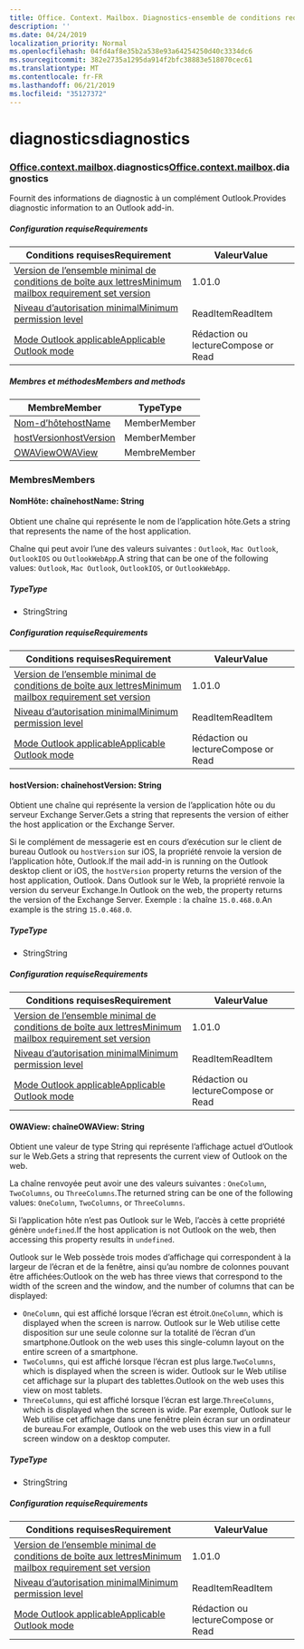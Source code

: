 ```yaml
---
title: Office. Context. Mailbox. Diagnostics-ensemble de conditions requises 1,6
description: ''
ms.date: 04/24/2019
localization_priority: Normal
ms.openlocfilehash: 04fd4af8e35b2a538e93a64254250d40c3334dc6
ms.sourcegitcommit: 382e2735a1295da914f2bfc38883e518070cec61
ms.translationtype: MT
ms.contentlocale: fr-FR
ms.lasthandoff: 06/21/2019
ms.locfileid: "35127372"
---
```

# <a name="diagnostics"></a><span data-ttu-id="444a9-102">diagnostics</span><span class="sxs-lookup"><span data-stu-id="444a9-102">diagnostics</span></span>

### <a name="officeofficemdcontextofficecontextmdmailboxofficecontextmailboxmddiagnostics"></a><span data-ttu-id="444a9-103">[Office](Office.md)[.context](Office.context.md)[.mailbox](Office.context.mailbox.md).diagnostics</span><span class="sxs-lookup"><span data-stu-id="444a9-103">[Office](Office.md)[.context](Office.context.md)[.mailbox](Office.context.mailbox.md).diagnostics</span></span>

<span data-ttu-id="444a9-104">Fournit des informations de diagnostic à un complément Outlook.</span><span class="sxs-lookup"><span data-stu-id="444a9-104">Provides diagnostic information to an Outlook add-in.</span></span>

##### <a name="requirements"></a><span data-ttu-id="444a9-105">Configuration requise</span><span class="sxs-lookup"><span data-stu-id="444a9-105">Requirements</span></span>

|<span data-ttu-id="444a9-106">Conditions requises</span><span class="sxs-lookup"><span data-stu-id="444a9-106">Requirement</span></span>| <span data-ttu-id="444a9-107">Valeur</span><span class="sxs-lookup"><span data-stu-id="444a9-107">Value</span></span>|
|---|---|
|[<span data-ttu-id="444a9-108">Version de l’ensemble minimal de conditions de boîte aux lettres</span><span class="sxs-lookup"><span data-stu-id="444a9-108">Minimum mailbox requirement set version</span></span>](/office/dev/add-ins/reference/requirement-sets/outlook-api-requirement-sets)| <span data-ttu-id="444a9-109">1.0</span><span class="sxs-lookup"><span data-stu-id="444a9-109">1.0</span></span>|
|[<span data-ttu-id="444a9-110">Niveau d’autorisation minimal</span><span class="sxs-lookup"><span data-stu-id="444a9-110">Minimum permission level</span></span>](/outlook/add-ins/understanding-outlook-add-in-permissions)| <span data-ttu-id="444a9-111">ReadItem</span><span class="sxs-lookup"><span data-stu-id="444a9-111">ReadItem</span></span>|
|[<span data-ttu-id="444a9-112">Mode Outlook applicable</span><span class="sxs-lookup"><span data-stu-id="444a9-112">Applicable Outlook mode</span></span>](/outlook/add-ins/#extension-points)| <span data-ttu-id="444a9-113">Rédaction ou lecture</span><span class="sxs-lookup"><span data-stu-id="444a9-113">Compose or Read</span></span>|

##### <a name="members-and-methods"></a><span data-ttu-id="444a9-114">Membres et méthodes</span><span class="sxs-lookup"><span data-stu-id="444a9-114">Members and methods</span></span>

| <span data-ttu-id="444a9-115">Membre</span><span class="sxs-lookup"><span data-stu-id="444a9-115">Member</span></span> | <span data-ttu-id="444a9-116">Type</span><span class="sxs-lookup"><span data-stu-id="444a9-116">Type</span></span> |
|--------|------|
| [<span data-ttu-id="444a9-117">Nom-d’hôte</span><span class="sxs-lookup"><span data-stu-id="444a9-117">hostName</span></span>](#hostname-string) | <span data-ttu-id="444a9-118">Member</span><span class="sxs-lookup"><span data-stu-id="444a9-118">Member</span></span> |
| [<span data-ttu-id="444a9-119">hostVersion</span><span class="sxs-lookup"><span data-stu-id="444a9-119">hostVersion</span></span>](#hostversion-string) | <span data-ttu-id="444a9-120">Member</span><span class="sxs-lookup"><span data-stu-id="444a9-120">Member</span></span> |
| [<span data-ttu-id="444a9-121">OWAView</span><span class="sxs-lookup"><span data-stu-id="444a9-121">OWAView</span></span>](#owaview-string) | <span data-ttu-id="444a9-122">Membre</span><span class="sxs-lookup"><span data-stu-id="444a9-122">Member</span></span> |

### <a name="members"></a><span data-ttu-id="444a9-123">Membres</span><span class="sxs-lookup"><span data-stu-id="444a9-123">Members</span></span>

#### <a name="hostname-string"></a><span data-ttu-id="444a9-124">NomHôte: chaîne</span><span class="sxs-lookup"><span data-stu-id="444a9-124">hostName: String</span></span>

<span data-ttu-id="444a9-125">Obtient une chaîne qui représente le nom de l’application hôte.</span><span class="sxs-lookup"><span data-stu-id="444a9-125">Gets a string that represents the name of the host application.</span></span>

<span data-ttu-id="444a9-126">Chaîne qui peut avoir l’une des valeurs suivantes : `Outlook`, `Mac Outlook`, `OutlookIOS` ou `OutlookWebApp`.</span><span class="sxs-lookup"><span data-stu-id="444a9-126">A string that can be one of the following values: `Outlook`, `Mac Outlook`, `OutlookIOS`, or `OutlookWebApp`.</span></span>

##### <a name="type"></a><span data-ttu-id="444a9-127">Type</span><span class="sxs-lookup"><span data-stu-id="444a9-127">Type</span></span>

*   <span data-ttu-id="444a9-128">String</span><span class="sxs-lookup"><span data-stu-id="444a9-128">String</span></span>

##### <a name="requirements"></a><span data-ttu-id="444a9-129">Configuration requise</span><span class="sxs-lookup"><span data-stu-id="444a9-129">Requirements</span></span>

|<span data-ttu-id="444a9-130">Conditions requises</span><span class="sxs-lookup"><span data-stu-id="444a9-130">Requirement</span></span>| <span data-ttu-id="444a9-131">Valeur</span><span class="sxs-lookup"><span data-stu-id="444a9-131">Value</span></span>|
|---|---|
|[<span data-ttu-id="444a9-132">Version de l’ensemble minimal de conditions de boîte aux lettres</span><span class="sxs-lookup"><span data-stu-id="444a9-132">Minimum mailbox requirement set version</span></span>](/office/dev/add-ins/reference/requirement-sets/outlook-api-requirement-sets)| <span data-ttu-id="444a9-133">1.0</span><span class="sxs-lookup"><span data-stu-id="444a9-133">1.0</span></span>|
|[<span data-ttu-id="444a9-134">Niveau d’autorisation minimal</span><span class="sxs-lookup"><span data-stu-id="444a9-134">Minimum permission level</span></span>](/outlook/add-ins/understanding-outlook-add-in-permissions)| <span data-ttu-id="444a9-135">ReadItem</span><span class="sxs-lookup"><span data-stu-id="444a9-135">ReadItem</span></span>|
|[<span data-ttu-id="444a9-136">Mode Outlook applicable</span><span class="sxs-lookup"><span data-stu-id="444a9-136">Applicable Outlook mode</span></span>](/outlook/add-ins/#extension-points)| <span data-ttu-id="444a9-137">Rédaction ou lecture</span><span class="sxs-lookup"><span data-stu-id="444a9-137">Compose or Read</span></span>|

#### <a name="hostversion-string"></a><span data-ttu-id="444a9-138">hostVersion: chaîne</span><span class="sxs-lookup"><span data-stu-id="444a9-138">hostVersion: String</span></span>

<span data-ttu-id="444a9-139">Obtient une chaîne qui représente la version de l’application hôte ou du serveur Exchange Server.</span><span class="sxs-lookup"><span data-stu-id="444a9-139">Gets a string that represents the version of either the host application or the Exchange Server.</span></span>

<span data-ttu-id="444a9-140">Si le complément de messagerie est en cours d’exécution sur le client de bureau Outlook ou `hostVersion` sur iOS, la propriété renvoie la version de l’application hôte, Outlook.</span><span class="sxs-lookup"><span data-stu-id="444a9-140">If the mail add-in is running on the Outlook desktop client or iOS, the `hostVersion` property returns the version of the host application, Outlook.</span></span> <span data-ttu-id="444a9-141">Dans Outlook sur le Web, la propriété renvoie la version du serveur Exchange.</span><span class="sxs-lookup"><span data-stu-id="444a9-141">In Outlook on the web, the property returns the version of the Exchange Server.</span></span> <span data-ttu-id="444a9-142">Exemple : la chaîne `15.0.468.0`.</span><span class="sxs-lookup"><span data-stu-id="444a9-142">An example is the string `15.0.468.0`.</span></span>

##### <a name="type"></a><span data-ttu-id="444a9-143">Type</span><span class="sxs-lookup"><span data-stu-id="444a9-143">Type</span></span>

*   <span data-ttu-id="444a9-144">String</span><span class="sxs-lookup"><span data-stu-id="444a9-144">String</span></span>

##### <a name="requirements"></a><span data-ttu-id="444a9-145">Configuration requise</span><span class="sxs-lookup"><span data-stu-id="444a9-145">Requirements</span></span>

|<span data-ttu-id="444a9-146">Conditions requises</span><span class="sxs-lookup"><span data-stu-id="444a9-146">Requirement</span></span>| <span data-ttu-id="444a9-147">Valeur</span><span class="sxs-lookup"><span data-stu-id="444a9-147">Value</span></span>|
|---|---|
|[<span data-ttu-id="444a9-148">Version de l’ensemble minimal de conditions de boîte aux lettres</span><span class="sxs-lookup"><span data-stu-id="444a9-148">Minimum mailbox requirement set version</span></span>](/office/dev/add-ins/reference/requirement-sets/outlook-api-requirement-sets)| <span data-ttu-id="444a9-149">1.0</span><span class="sxs-lookup"><span data-stu-id="444a9-149">1.0</span></span>|
|[<span data-ttu-id="444a9-150">Niveau d’autorisation minimal</span><span class="sxs-lookup"><span data-stu-id="444a9-150">Minimum permission level</span></span>](/outlook/add-ins/understanding-outlook-add-in-permissions)| <span data-ttu-id="444a9-151">ReadItem</span><span class="sxs-lookup"><span data-stu-id="444a9-151">ReadItem</span></span>|
|[<span data-ttu-id="444a9-152">Mode Outlook applicable</span><span class="sxs-lookup"><span data-stu-id="444a9-152">Applicable Outlook mode</span></span>](/outlook/add-ins/#extension-points)| <span data-ttu-id="444a9-153">Rédaction ou lecture</span><span class="sxs-lookup"><span data-stu-id="444a9-153">Compose or Read</span></span>|

#### <a name="owaview-string"></a><span data-ttu-id="444a9-154">OWAView: chaîne</span><span class="sxs-lookup"><span data-stu-id="444a9-154">OWAView: String</span></span>

<span data-ttu-id="444a9-155">Obtient une valeur de type String qui représente l’affichage actuel d’Outlook sur le Web.</span><span class="sxs-lookup"><span data-stu-id="444a9-155">Gets a string that represents the current view of Outlook on the web.</span></span>

<span data-ttu-id="444a9-156">La chaîne renvoyée peut avoir une des valeurs suivantes : `OneColumn`, `TwoColumns`, ou `ThreeColumns`.</span><span class="sxs-lookup"><span data-stu-id="444a9-156">The returned string can be one of the following values: `OneColumn`, `TwoColumns`, or `ThreeColumns`.</span></span>

<span data-ttu-id="444a9-157">Si l’application hôte n’est pas Outlook sur le Web, l’accès à cette propriété génère `undefined`.</span><span class="sxs-lookup"><span data-stu-id="444a9-157">If the host application is not Outlook on the web, then accessing this property results in `undefined`.</span></span>

<span data-ttu-id="444a9-158">Outlook sur le Web possède trois modes d’affichage qui correspondent à la largeur de l’écran et de la fenêtre, ainsi qu’au nombre de colonnes pouvant être affichées:</span><span class="sxs-lookup"><span data-stu-id="444a9-158">Outlook on the web has three views that correspond to the width of the screen and the window, and the number of columns that can be displayed:</span></span>

*   <span data-ttu-id="444a9-159">`OneColumn`, qui est affiché lorsque l’écran est étroit.</span><span class="sxs-lookup"><span data-stu-id="444a9-159">`OneColumn`, which is displayed when the screen is narrow.</span></span> <span data-ttu-id="444a9-160">Outlook sur le Web utilise cette disposition sur une seule colonne sur la totalité de l’écran d’un smartphone.</span><span class="sxs-lookup"><span data-stu-id="444a9-160">Outlook on the web uses this single-column layout on the entire screen of a smartphone.</span></span>
*   <span data-ttu-id="444a9-161">`TwoColumns`, qui est affiché lorsque l’écran est plus large.</span><span class="sxs-lookup"><span data-stu-id="444a9-161">`TwoColumns`, which is displayed when the screen is wider.</span></span> <span data-ttu-id="444a9-162">Outlook sur le Web utilise cet affichage sur la plupart des tablettes.</span><span class="sxs-lookup"><span data-stu-id="444a9-162">Outlook on the web uses this view on most tablets.</span></span>
*   <span data-ttu-id="444a9-163">`ThreeColumns`, qui est affiché lorsque l’écran est large.</span><span class="sxs-lookup"><span data-stu-id="444a9-163">`ThreeColumns`, which is displayed when the screen is wide.</span></span> <span data-ttu-id="444a9-164">Par exemple, Outlook sur le Web utilise cet affichage dans une fenêtre plein écran sur un ordinateur de bureau.</span><span class="sxs-lookup"><span data-stu-id="444a9-164">For example, Outlook on the web uses this view in a full screen window on a desktop computer.</span></span>

##### <a name="type"></a><span data-ttu-id="444a9-165">Type</span><span class="sxs-lookup"><span data-stu-id="444a9-165">Type</span></span>

*   <span data-ttu-id="444a9-166">String</span><span class="sxs-lookup"><span data-stu-id="444a9-166">String</span></span>

##### <a name="requirements"></a><span data-ttu-id="444a9-167">Configuration requise</span><span class="sxs-lookup"><span data-stu-id="444a9-167">Requirements</span></span>

|<span data-ttu-id="444a9-168">Conditions requises</span><span class="sxs-lookup"><span data-stu-id="444a9-168">Requirement</span></span>| <span data-ttu-id="444a9-169">Valeur</span><span class="sxs-lookup"><span data-stu-id="444a9-169">Value</span></span>|
|---|---|
|[<span data-ttu-id="444a9-170">Version de l’ensemble minimal de conditions de boîte aux lettres</span><span class="sxs-lookup"><span data-stu-id="444a9-170">Minimum mailbox requirement set version</span></span>](/office/dev/add-ins/reference/requirement-sets/outlook-api-requirement-sets)| <span data-ttu-id="444a9-171">1.0</span><span class="sxs-lookup"><span data-stu-id="444a9-171">1.0</span></span>|
|[<span data-ttu-id="444a9-172">Niveau d’autorisation minimal</span><span class="sxs-lookup"><span data-stu-id="444a9-172">Minimum permission level</span></span>](/outlook/add-ins/understanding-outlook-add-in-permissions)| <span data-ttu-id="444a9-173">ReadItem</span><span class="sxs-lookup"><span data-stu-id="444a9-173">ReadItem</span></span>|
|[<span data-ttu-id="444a9-174">Mode Outlook applicable</span><span class="sxs-lookup"><span data-stu-id="444a9-174">Applicable Outlook mode</span></span>](/outlook/add-ins/#extension-points)| <span data-ttu-id="444a9-175">Rédaction ou lecture</span><span class="sxs-lookup"><span data-stu-id="444a9-175">Compose or Read</span></span>|
